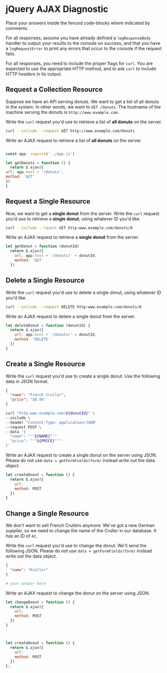 # jQuery AJAX Diagnostic

Place your answers inside the fenced code-blocks where indicated by comments.

For all responses,  assume you have already defined a `logResponseBody` handler
to output your results to the console on success, and that you have a
`logRequestError` to print any errors that occur to the console if the request
fails.

For all responses, you need to include the proper flags for `curl`. You are
expected to use the appropriate HTTP method, and to ask `curl` to include HTTP
headers in its output.

## Request a Collection Resource

Suppose we have an API serving donuts. We want to get a list of all donuts in
the system. In other words, we want to `GET /donuts`. The hostname of the
machine serving the donuts is `http://www.example.com`.

Write the `curl` request you'd use to retrieve a list of **all donuts** on the
server.

```sh
curl --include --request GET http://www.example.com/donuts
```

Write an AJAX request to retrieve a list of **all donuts** on the server.

```js

const app: require('../app.js')

let getDonuts = function () {
  return $.ajax({
url: app.host + '/donuts',
method: 'GET'
})
}
```

## Request a Single Resource

Now, we want to get a **single donut** from the server. Write the `curl` request
you'd use to retrieve a **single donut**, using whatever ID you'd like.

```sh
curl --include --rquest GET http:www.example.com/donuts/8
```

Write an AJAX request to retrieve a **single donut** from the server.

```js
let getDonut = function (donutId)
  return $.ajax({
    url: app.host + '/donuts/' + donutId,
    method: 'GET'
  })
```

## Delete a Single Resource

Write the `curl` request you'd use to delete a single donut, using whatever
ID you'd like.

```sh
curl --include --request DELETE http:www.example.com/donuts/8
```

Write an AJAX request to delete a single donut from the server.

```js
let deleteDonut = function (donutId) {
  return $.ajax({
    url: app.host + '/donuts/' + donutId,
    method: 'DELETE'
  })
}
```

## Create a Single Resource

Write the `curl` request you'd use to create a single donut. Use the following
data in JSON format.

```json
{
  "name": "French Cruller",
  "price": "$0.99"
}
```

```sh
curl "http:www.example.com/${donutId}" \
--include \
--header "Content-Type: application/JSON"
--request POST \
--data '{
  "name": "'"${NAME}"'"
  "price": "'"${PRICE}"'"
}'
```

Write an AJAX request to create a single donut on the server using JSON. Please
do not use `data = getFormFields(form)` instead write out the data object.

```js
let createDonut = function () {
  return $.ajax({
    url:
    method: POST
  })
}
```

## Change a Single Resource

We don't want to sell French Crullers anymore. We've got a new German supplier,
so we need to change the name of the Cruller in our database. It has an ID of
`42`.

Write the `curl` request you'd use to change the donut. We'll send the following
JSON. Please do not use `data = getFormFields(form)` instead write out the data
object.

```json
{
  "name": "Krüller"
}
```

```sh
# your answer here
```

Write an AJAX request to change the donut on the server using JSON.

```js
let changeDonut = function () {
  return $.ajax({
    url:
    method: POST
  })
}



let createDonut = function () {
  return $.ajax({
    url:
    method: POST
  })
};
```
